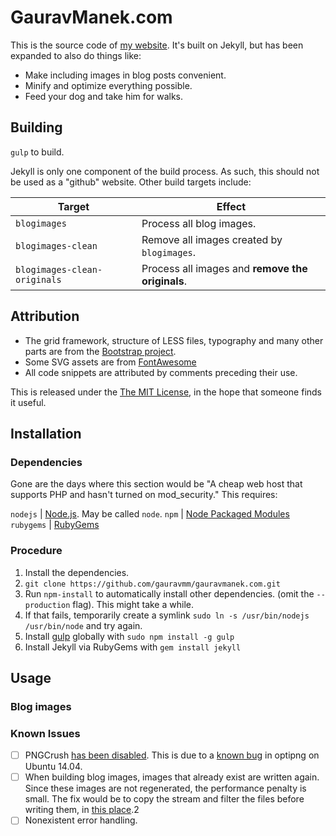 # GauravManek.com

This is the source code of [my website](http://www.gauravmanek.com/). It's built on Jekyll, but has been expanded to also do things like:
- Make including images in blog posts convenient.
- Minify and optimize everything possible.
- Feed your dog and take him for walks.

## Building

`gulp` to build.

Jekyll is only one component of the build process. As such, this should not be used as a "github" website. Other build targets include:

Target  | Effect
------------- | -------------
`blogimages` | Process all blog images.
`blogimages-clean` | Remove all images created by `blogimages`.
`blogimages-clean-originals` | Process all images and __remove the originals__.

## Attribution

- The grid framework, structure of LESS files, typography and many other parts are from the [Bootstrap project](http://getbootstrap.com/).
- Some SVG assets are from [FontAwesome](http://fontawesome.io/)
- All code snippets are attributed by comments preceding their use.

This is released under the [The MIT License](https://github.com/gauravmm/gauravmanek.com/blob/master/LICENSE), in the hope that someone finds it useful.

## Installation

### Dependencies

Gone are the days where this section would be "A cheap web host that supports PHP and hasn't turned on mod_security." This requires:

`nodejs` | [Node.js](http://nodejs.org/). May be called `node`.
`npm` | [Node Packaged Modules](https://www.npmjs.org/)
`rubygems` | [RubyGems](https://rubygems.org/)

### Procedure

1. Install the dependencies.
2. `git clone https://github.com/gauravmm/gauravmanek.com.git`
3. Run `npm-install` to automatically install other dependencies. (omit the `--production` flag). This might take a while.
4. If that fails, temporarily create a symlink `sudo ln -s /usr/bin/nodejs /usr/bin/node` and try again.
5. Install [gulp](http://gulpjs.com/) globally with `sudo npm install -g gulp`
6. Install Jekyll via RubyGems with `gem install jekyll`

## Usage

### Blog images

### Known Issues

- [ ] PNGCrush [has been disabled](https://github.com/gauravmm/gauravmanek.com/blob/6fe79c97c6c60d5b6c19ba198eda0d42d804eec5/gulpfile.js#L139-L144). This is due to a [known bug](https://github.com/google/web-starter-kit/issues/279) in optipng on Ubuntu 14.04.
- [ ] When building blog images, images that already exist are written again. Since these images are not regenerated, the performance penalty is small. The fix would be to copy the stream and filter the files before writing them, in [this place](https://github.com/gauravmm/gauravmanek.com/blob/6fe79c97c6c60d5b6c19ba198eda0d42d804eec5/gulpfile.js#L170).2
- [ ] Nonexistent error handling.
